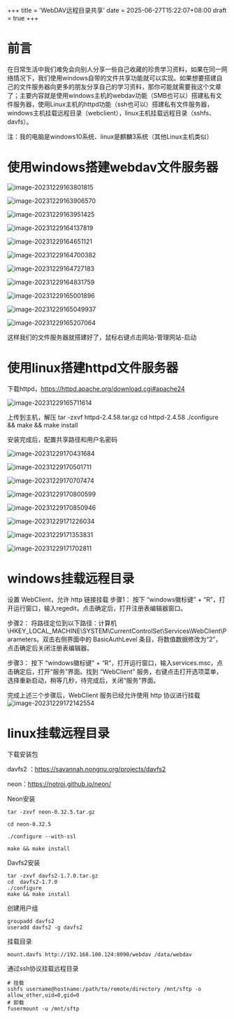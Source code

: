 +++
title = 'WebDAV远程目录共享'
date = 2025-06-27T15:22:07+08:00
draft = true
+++

# 前言

​		在日常生活中我们难免会向别人分享一些自己收藏的珍贵学习资料，如果在同一网络情况下，我们使用windows自带的文件共享功能就可以实现。如果想要搭建自己的文件服务器向更多的朋友分享自己的学习资料，那你可能就需要我这个文章了；主要内容就是使用windows主机的webdav功能（SMB也可以）搭建私有文件服务器，使用Linux主机的httpd功能（ssh也可以）搭建私有文件服务器，windows主机挂载远程目录（webclient），linux主机挂载远程目录（sshfs、davfs）。

<!--more-->
注：我的电脑是windows10系统、linux是麒麟3系统（其他Linux主机类似）

# 使用windows搭建webdav文件服务器

![image-20231229163801815](image-20231229163801815.png)

![image-20231229163906570](image-20231229163906570.png)

![image-20231229163951425](image-20231229163951425.png)

![image-20231229164137819](image-20231229164137819.png)



![image-20231229164651121](image-20231229164651121.png)



![image-20231229164700382](image-20231229164700382.png)

![image-20231229164727183](image-20231229164727183.png)

![image-20231229164831759](image-20231229164831759.png)

![image-20231229165001896](image-20231229165001896.png)

![image-20231229165049937](image-20231229165049937.png)

![image-20231229165207064](image-20231229165207064.png)

这样我们的文件服务器就搭建好了，鼠标右键点击网站-管理网站-启动

# 使用linux搭建httpd文件服务器

下载httpd，https://httpd.apache.org/download.cgi#apache24

![image-20231229165711614](image-20231229165711614.png)

上传到主机，解压 tar -zxvf httpd-2.4.58.tar.gz	cd  httpd-2.4.58	./configure && make && make install

安装完成后，配置共享路径和用户名密码

![image-20231229170431684](image-20231229170431684.png)

![image-20231229170501711](image-20231229170501711.png)

![image-20231229170707474](image-20231229170707474.png)

![image-20231229170800599](image-20231229170800599.png)

![image-20231229170850946](image-20231229170850946.png)

![image-20231229171226034](image-20231229171226034.png)

![image-20231229171353831](image-20231229171353831.png)

![image-20231229171702811](image-20231229171702811.png)

# windows挂载远程目录

设置 WebClient，允许 http 链接挂载
步骤1：
按下 “windows徽标键” + “R”，打开运行窗口，输入regedit，点击确定后，打开注册表编辑器窗口。

步骤2：
将路径定位到以下路径：计算机\HKEY_LOCAL_MACHINE\SYSTEM\CurrentControlSet\Services\WebClient\Parameters。双击右侧界面中的 BasicAuthLevel 条目，将数值数据修改为“2”，点击确定后关闭注册表编辑器。

步骤3：
按下 “windows徽标键” + “R”，打开运行窗口，输入services.msc，点击确定后，打开“服务”界面。找到 “WebClient”
服务，右键点击打开选项菜单，选择重新启动，稍等几秒，待完成后，关闭“服务”界面。

完成上述三个步骤后，WebClient 服务已经允许使用 http 协议进行挂载
![image-20231229172142554](image-20231229172142554.png)



# linux挂载远程目录

下载安装包

davfs2 ：https://savannah.nongnu.org/projects/davfs2

neon：https://notroj.github.io/neon/

Neon安装

```shell
tar -zxvf neon-0.32.5.tar.gz

cd neon-0.32.5

./configure --with-ssl

make && make install
```

 Davfs2安装

```shell
tar -zxvf davfs2-1.7.0.tar.gz
cd  davfs2-1.7.0
./configure
make && make install
```

创建用户组

```shell
groupadd davfs2
useradd davfs2 -g davfs2
```

挂载目录

```shell
mount.davfs http://192.168.100.124:8090/webdav /data/webdav
```

通过ssh协议挂载远程目录

```shell
# 挂载
sshfs username@hostname:/path/to/remote/directory /mnt/sftp -o allow_other,uid=0,gid=0
# 卸载
fusermount -u /mnt/sftp
```

